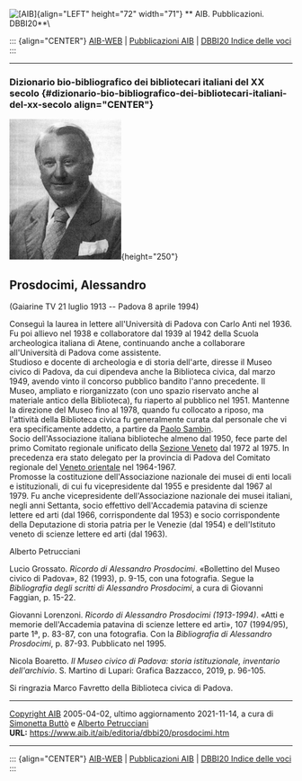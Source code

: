 ![\[AIB\]](/aib/wi/aibv72.gif){align="LEFT" height="72" width="71"}
** AIB. Pubblicazioni. DBBI20**\

::: {align="CENTER"}
[AIB-WEB](/) \| [Pubblicazioni AIB](/pubblicazioni/) \| [DBBI20 Indice
delle voci](dbbi20.htm)
:::

------------------------------------------------------------------------

### Dizionario bio-bibliografico dei bibliotecari italiani del XX secolo {#dizionario-bio-bibliografico-dei-bibliotecari-italiani-del-xx-secolo align="CENTER"}

![\[Ritratto\]](prosdocimi.gif){height="250"}

## Prosdocimi, Alessandro

(Gaiarine TV 21 luglio 1913 -- Padova 8 aprile 1994)

Conseguì la laurea in lettere all\'Università di Padova con Carlo Anti
nel 1936. Fu poi allievo nel 1938 e collaboratore dal 1939 al 1942 della
Scuola archeologica italiana di Atene, continuando anche a collaborare
all\'Università di Padova come assistente.\
Studioso e docente di archeologia e di storia dell\'arte, diresse il
Museo civico di Padova, da cui dipendeva anche la Biblioteca civica, dal
marzo 1949, avendo vinto il concorso pubblico bandito l\'anno
precedente. Il Museo, ampliato e riorganizzato (con uno spazio riservato
anche al materiale antico della Biblioteca), fu riaperto al pubblico nel
1951. Mantenne la direzione del Museo fino al 1978, quando fu collocato
a riposo, ma l\'attività della Biblioteca civica fu generalmente curata
dal personale che vi era specificamente addetto, a partire da [Paolo
Sambin](sambin.htm).\
Socio dell\'Associazione italiana biblioteche almeno dal 1950, fece
parte del primo Comitato regionale unificato della [Sezione
Veneto](/aib/stor/sezioni/ven.htm) dal 1972 al 1975. In precedenza era
stato delegato per la provincia di Padova del Comitato regionale del
[Veneto orientale](/aib/stor/sezioni/ven-or.htm) nel 1964-1967.\
Promosse la costituzione dell\'Associazione nazionale dei musei di enti
locali e istituzionali, di cui fu vicepresidente dal 1955 e presidente
dal 1967 al 1979. Fu anche vicepresidente dell\'Associazione nazionale
dei musei italiani, negli anni Settanta, socio effettivo dell\'Accademia
patavina di scienze lettere ed arti (dal 1966, corrispondente dal 1953)
e socio corrispondente della Deputazione di storia patria per le Venezie
(dal 1954) e dell\'Istituto veneto di scienze lettere ed arti (dal
1963).

Alberto Petrucciani

Lucio Grossato. *Ricordo di Alessandro Prosdocimi*. «Bollettino del
Museo civico di Padova», 82 (1993), p. 9-15, con una fotografia. Segue
la *Bibliografia degli scritti di Alessandro Prosdocimi*, a cura di
Giovanni Faggian, p. 15-22.

Giovanni Lorenzoni. *Ricordo di Alessandro Prosdocimi (1913-1994)*.
«Atti e memorie dell\'Accademia patavina di scienze lettere ed arti»,
107 (1994/95), parte 1ª, p. 83-87, con una fotografia. Con la
*Bibliografia di Alessandro Prosdocimi*, p. 87-93. Pubblicato nel 1995.

Nicola Boaretto. *Il Museo civico di Padova: storia istituzionale,
inventario dell\'archivio*. S. Martino di Lupari: Grafica Bazzacco,
2019, p. 96-105.

Si ringrazia Marco Favretto della Biblioteca civica di Padova.

------------------------------------------------------------------------

[Copyright AIB](/su-questo-sito/dichiarazione-di-copyright-aib-web/)
2005-04-02, ultimo aggiornamento 2021-11-14, a cura di [Simonetta
Buttò](/aib/redazione3.htm) e [Alberto
Petrucciani](/su-questo-sito/redazione-aib-web/)\
**URL:** https://www.aib.it/aib/editoria/dbbi20/prosdocimi.htm

------------------------------------------------------------------------

::: {align="CENTER"}
[AIB-WEB](/) \| [Pubblicazioni AIB](/pubblicazioni/) \| [DBBI20 Indice
delle voci](dbbi20.htm)
:::
